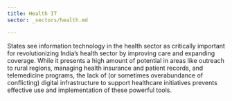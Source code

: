 ```yaml
---
title: Health IT
sector: _sectors/health.md

---
```

States see information technology in the health sector as critically important for revolutionizing India’s health sector by improving care and expanding coverage. While it presents a high amount of potential in areas like outreach to rural regions, managing health insurance and patient records, and telemedicine programs, the lack of (or sometimes overabundance of conflicting) digital infrastructure to support healthcare initiatives prevents effective use and implementation of these powerful tools.
